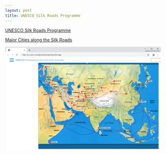 ```yaml
---
layout: post
title: UNESCO Silk Roads Programme
---
```


[UNESCO Silk Roads Programme](https://en.unesco.org/silkroad/)

[Major Cities along the Silk Roads](https://en.unesco.org/silkroad/silkroad-interactive-map)

![Major Cities along the Silk Roads](/images/UNESCO/Silk-Roads-Programme.png)




